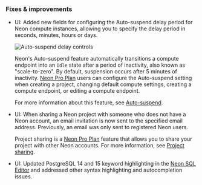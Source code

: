 ### Fixes & improvements

- UI: Added new fields for configuring the Auto-suspend delay period for Neon compute instances, allowing you to specify the delay period in seconds, minutes, hours or days.

    ![Auto-suspend delay controls](/docs/relnotes/autosuspend_controls.png)

    Neon's Auto-suspend feature automatically transitions a compute endpoint into an `Idle` state after a period of inactivity, also known as "scale-to-zero". By default, suspension occurs after 5 minutes of inactivity. [Neon Pro Plan](/docs/introduction/pro-plan) users can configure the Auto-suspend setting when creating a project, changing default compute settings, creating a compute endpoint, or editing a compute endpoint.

    For more information about this feature, see [Auto-suspend](/docs/introduction/auto-suspend).

- UI: When sharing a Neon project with someone who does not have a Neon account, an email invitation is now sent to the specified email address. Previously, an email was only sent to registered Neon users.

    Project sharing is a [Neon Pro Plan](/docs/introduction/pro-plan) feature that allows you to share your project with other Neon accounts. For more information, see [Project sharing](/docs/guides/project-sharing-guide).

- UI: Updated PostgreSQL 14 and 15 keyword highlighting in the [Neon SQL Editor](/docs/get-started-with-neon/query-with-neon-sql-editor) and addressed other syntax highlighting and autocompletion issues.
